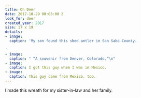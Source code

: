```yaml
---
title: Oh Deer
date: 2017-10-29 00:03:00 Z
look_for: deer
created_year: 2017
size: 17 x 19
details:
- image: 
  caption: 'My son found this shed antler in San Saba County.

'
- image: 
  caption: " “A souvenir from Denver, Colorado.”\n"
- image: 
  caption: I got this guy when I was in Mexico.
- image: 
  caption: This guy came from Mexico, too.
---
```


I made this wreath for my sister-in-law and her family.